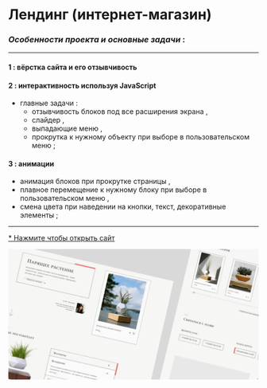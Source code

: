 # Лендинг (интернет-магазин)

### _Особенности проекта и основные задачи_ : 
***

#### 1 : вёрстка сайта и его отзывчивость
#### 2 : интерактивность используя JavaScript
* главные задачи :
  * отзывчивость блоков под все расширения экрана , 
  * слайдер , 
  * выпадающие меню , 
  * прокрутка к нужному объекту при выборе в пользовательском меню ;
#### 3 : анимации
* анимация блоков при прокрутке страницы , 
* плавное перемещение к нужному блоку при выборе в пользовательском меню ,
* смена цвета при наведении на кнопки, текст, декоративные элементы ;

***

[* Нажмите чтобы открыть сайт](https://arinawebsite.github.io/levipot/)

![Изображение](/img/liver.webp)
